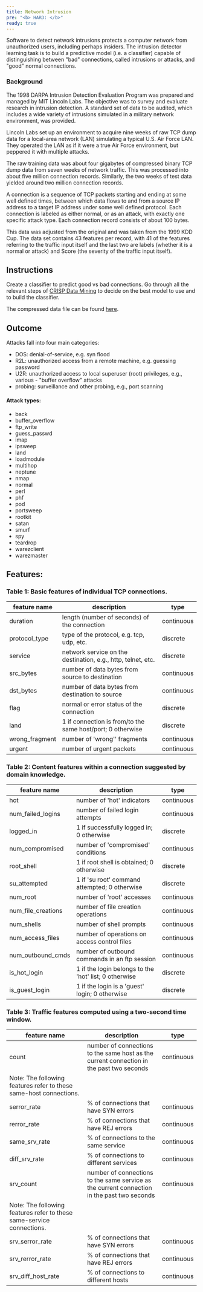 ```yaml
---
title: Network Intrusion
pre: "<b> HARD: </b>"
ready: true
---
```



Software to detect network intrusions protects a computer network from unauthorized users, including perhaps insiders. The intrusion detector learning task is to build a predictive model (i.e. a classifier) capable of distinguishing between "bad" connections, called intrusions or attacks, and "good" normal connections.

### Background
The 1998 DARPA Intrusion Detection Evaluation Program was prepared and managed by MIT Lincoln Labs. The objective was to survey and evaluate research in intrusion detection. A standard set of data to be audited, which includes a wide variety of intrusions simulated in a military network environment, was provided.

Lincoln Labs set up an environment to acquire nine weeks of raw TCP dump data for a local-area network (LAN) simulating a typical U.S. Air Force LAN. They operated the LAN as if it were a true Air Force environment, but peppered it with multiple attacks.

The raw training data was about four gigabytes of compressed binary TCP dump data from seven weeks of network traffic. This was processed into about five million connection records. Similarly, the two weeks of test data yielded around two million connection records.

A connection is a sequence of TCP packets starting and ending at some well defined times, between which data flows to and from a source IP address to a target IP address under some well defined protocol. Each connection is labeled as either normal, or as an attack, with exactly one specific attack type. Each connection record consists of about 100 bytes.

This data was adjusted from the original and was taken from the 1999 KDD Cup. The data set contains 43 features per record, with 41 of the features referring to the traffic input itself and the last two are labels (whether it is a normal or attack) and Score (the severity of the traffic input itself).

## Instructions

Create a classifier to predict good vs bad connections. Go through all the relevant steps of [CRISP Data Mining](https://www.ibm.com/support/knowledgecenter/SS3RA7_15.0.0/com.ibm.spss.crispdm.help/crisp_overview.htm) to decide on the best model to use and to build the classifier.

The compressed data file can be found [here](kddcup.data.gz).

## Outcome

Attacks fall into four main categories:

- DOS: denial-of-service, e.g. syn flood
- R2L: unauthorized access from a remote machine, e.g. guessing password
- U2R: unauthorized access to local superuser (root) privileges, e.g., various - "buffer overflow" attacks
- probing: surveillance and other probing, e.g., port scanning

#### Attack types:

 - back  
 - buffer_overflow  
 - ftp_write  
 - guess_passwd  
 - imap  
 - ipsweep  
 - land  
 - loadmodule  
 - multihop  
 -  neptune  
 - nmap  
 - normal  
 - perl  
 - phf  
 - pod  
 - portsweep  
 - rootkit  
 - satan  
 - smurf  
 - spy  
 - teardrop  
 - warezclient  
 - warezmaster  

## Features:
### Table 1: Basic features of individual TCP connections.
| feature name |	description | type |
| --- | ---| ---|
| duration |	length (number of seconds) of the connection | continuous |
| protocol_type |	type of the protocol, e.g. tcp, udp, etc. | discrete |
| service |	network service on the destination, e.g., http, telnet, etc. | discrete |
| src_bytes |	number of data bytes from source to destination | continuous |
| dst_bytes |	number of data bytes from destination to source | continuous |
| flag |	normal or error status of the connection | discrete
| land |	1 if connection is from/to the same host/port; 0 otherwise | discrete |
| wrong_fragment |	number of 'wrong'' fragments | continuous |
| urgent |	number of urgent packets | continuous |

### Table 2: Content features within a connection suggested by domain knowledge.

| feature name|	description| 	type|
| --- | ---| ---|
| hot| 	number of 'hot' indicators |	continuous|
| num_failed_logins | 	number of failed login attempts | 	continuous |
| logged_in |	1 if successfully logged in; 0 otherwise |	discrete |
| num_compromised |	number of 'compromised' conditions |	continuous |
| root_shell |	1 if root shell is obtained; 0 otherwise |	discrete |
| su_attempted |	1 if 'su root' command attempted; 0 otherwise |	discrete |
| num_root |	number of 'root' accesses |	continuous |
| num_file_creations |	number of file creation operations |	continuous |
| num_shells |	number of shell prompts |	continuous
| num_access_files |	number of operations on access control files |	continuous |
| num_outbound_cmds|	number of outbound commands in an ftp session |	continuous |
| is_hot_login |	1 if the login belongs to the 'hot' list; 0 otherwise |	discrete |
| is_guest_login |	1 if the login is a 'guest' login; 0 otherwise |	discrete |

### Table 3: Traffic features computed using a two-second time window.

| feature name|	description| 	type|
| --- | ---| ---|
count |	number of connections to the same host as the current connection in the past two seconds |	continuous|
| Note: The following  features refer to these same-host connections.|
serror_rate |	% of connections that have SYN errors |	continuous |
rerror_rate |	% of connections that have REJ errors |	continuous |
same_srv_rate |	% of connections to the same service | continuous |
diff_srv_rate |	% of connections to different services 	| continuous |
srv_count |	number of connections to the same service as the current connection in the past two seconds |	continuous |
Note: The following features refer to these same-service connections. |
srv_serror_rate |	% of connections that have SYN errors |	continuous |
srv_rerror_rate |	% of connections that have REJ errors |	continuous |
srv_diff_host_rate |	% of connections to different hosts |	continuous |
